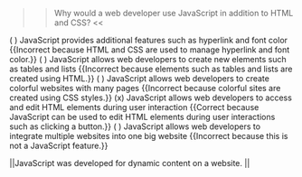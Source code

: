 >>Why would a web developer use JavaScript in addition to HTML and CSS? <<

( ) JavaScript provides additional features such as hyperlink and font color {{Incorrect because HTML and CSS are used to manage hyperlink and font color.}}
( ) JavaScript allows web developers to create new elements such as tables and lists {{Incorrect because elements such as tables and lists are created using HTML.}}
( ) JavaScript allows web developers to create colorful websites with many pages {{Incorrect because colorful sites are created using CSS styles.}}
(x) JavaScript allows web developers to access and edit HTML elements during user interaction {{Correct because JavaScript can be used to edit HTML elements during user interactions such as clicking a button.}}
( ) JavaScript allows web developers to integrate multiple websites into one big website {{Incorrect because this is not a JavaScript feature.}}

||JavaScript was developed for dynamic content on a website. ||